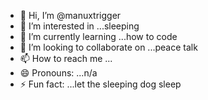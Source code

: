 - 👋 Hi, I’m @manuxtrigger
- 👀 I’m interested in ...sleeping
- 🌱 I’m currently learning ...how to code
- 💞️ I’m looking to collaborate on ...peace talk
- 📫 How to reach me ...
- 😄 Pronouns: ...n/a
- ⚡ Fun fact: ...let the sleeping dog sleep

<!---
manuxtrigger/manuxtrigger is a ✨ special ✨ repository because its `README.md` (this file) appears on your GitHub profile.
You can click the Preview link to take a look at your changes.
--->
